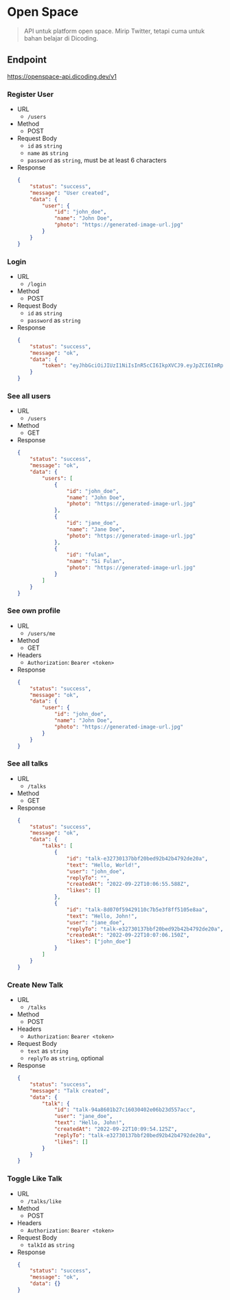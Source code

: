 # Open Space

> API untuk platform open space. Mirip Twitter, tetapi cuma untuk bahan belajar di Dicoding.

## Endpoint 
https://openspace-api.dicoding.dev/v1


### Register User
- URL
  - `/users`
- Method
  - POST
- Request Body
  - `id` as `string`
  - `name` as `string`
  - `password` as `string`, must be at least 6 characters
- Response
    ```json
    {
        "status": "success",
        "message": "User created",
        "data": {
            "user": {
                "id": "john_doe",
                "name": "John Doe",
                "photo": "https://generated-image-url.jpg"
            }
        }
    }
    ```

### Login
- URL
  - `/login`
- Method
  - POST
- Request Body
  - `id` as `string`
  - `password` as `string`
- Response
    ```json
    {
        "status": "success",
        "message": "ok",
        "data": {
            "token": "eyJhbGciOiJIUzI1NiIsInR5cCI6IkpXVCJ9.eyJpZCI6ImRpbWFzMiIsIm5hbWUiOiJEaW1hcyBTYXB1dHJhIiwicGhvdG8iOiJodHRwczovL3VpLWF2YXRhcnMuY29tL2FwaS8_bmFtZT1EaW1hcyBTYXB1dHJhJmJhY2tncm91bmQ9cmFuZG9tIiwiaXNfcGVybWFuZW50IjpmYWxzZSwiaWF0IjoxNjYzODQwNzY0fQ._HrzpinFYX_m9WfvM-lGCdVrnhnaGHhzt1e6eATE1Iw"
        }
   }
    ```

### See all users
- URL
  - `/users`
- Method
  - GET
- Response
    ```json
    {
        "status": "success",
        "message": "ok",
        "data": {
            "users": [
                {
                    "id": "john_doe",
                    "name": "John Doe",
                    "photo": "https://generated-image-url.jpg"
                },
                {
                    "id": "jane_doe",
                    "name": "Jane Doe",
                    "photo": "https://generated-image-url.jpg"
                },
                {
                    "id": "fulan",
                    "name": "Si Fulan",
                    "photo": "https://generated-image-url.jpg"
                }
            ]
        }
    }
    ```

### See own profile
- URL
  - `/users/me`
- Method
  - GET
- Headers
  - `Authorization`: `Bearer <token>`
- Response
    ```json
    {
        "status": "success",
        "message": "ok",
        "data": {
            "user": {
                "id": "john_doe",
                "name": "John Doe",
                "photo": "https://generated-image-url.jpg"
            }
        }
    }
    ```

### See all talks
- URL
  - `/talks`
- Method
  - GET
- Response
    ```json
    {
        "status": "success",
        "message": "ok",
        "data": {
            "talks": [
                {
                    "id": "talk-e32730137bbf20bed92b42b4792de20a",
                    "text": "Hello, World!",
                    "user": "john_doe",
                    "replyTo": "",
                    "createdAt": "2022-09-22T10:06:55.588Z",
                    "likes": []
                },
                {
                    "id": "talk-8d070f59429110c7b5e3f8ff5105e8aa",
                    "text": "Hello, John!",
                    "user": "jane_doe",
                    "replyTo": "talk-e32730137bbf20bed92b42b4792de20a",
                    "createdAt": "2022-09-22T10:07:06.150Z",
                    "likes": ["john_doe"]
                }
            ]
        }
    }
    
    ```

### Create New Talk
- URL
  - `/talks`
- Method
  - POST
- Headers
  - `Authorization`: `Bearer <token>`
- Request Body
  - `text` as `string`
  - `replyTo` as `string`, optional
- Response
    ```json
    {
        "status": "success",
        "message": "Talk created",
        "data": {
            "talk": {
                "id": "talk-94a8601b27c16030402e06b23d557acc",
                "user": "jane_doe",
                "text": "Hello, John!",
                "createdAt": "2022-09-22T10:09:54.125Z",
                "replyTo": "talk-e32730137bbf20bed92b42b4792de20a",
                "likes": []
            }
        }
    }
    ```

### Toggle Like Talk
- URL
  - `/talks/like`
- Method
  - POST
- Headers
  - `Authorization`: `Bearer <token>`
- Request Body
  - `talkId` as `string`
- Response
    ```json
    {
        "status": "success",
        "message": "ok",
        "data": {}
    }
    ```
